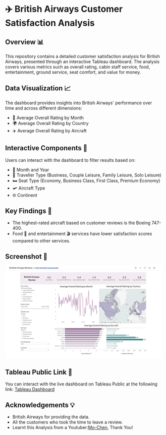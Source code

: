 # ✈️ British Airways Customer Satisfaction Analysis

## Overview 📊
This repository contains a detailed customer satisfaction analysis for British Airways, presented through an interactive Tableau dashboard. The analysis covers various metrics such as overall rating, cabin staff service, food, entertainment, ground service, seat comfort, and value for money.

## Data Visualization 📈
The dashboard provides insights into British Airways' performance over time and across different dimensions:
- 📅 Average Overall Rating by Month
- 🌍 Average Overall Rating by Country
- ✈️ Average Overall Rating by Aircraft

## Interactive Components 🔧
Users can interact with the dashboard to filter results based on:
- 📆 Month and Year
- 👤 Traveller Type (Business, Couple Leisure, Family Leisure, Solo Leisure)
- 🛏️ Seat Type (Economy, Business Class, First Class, Premium Economy)
- 🛩️ Aircraft Type
- 🌐 Continent

## Key Findings 🔑
- The highest-rated aircraft based on customer reviews is the Boeing 747-400.
- Food 🍲 and entertainment 🎬 services have lower satisfaction scores compared to other services.

## Screenshot 📸
![British Airways Dashboard](Tableau_BA_Screenshot.png)

## Tableau Public Link 🔗
You can interact with the live dashboard on Tableau Public at the following link:
[Tableau Dashboard](https://public.tableau.com/views/BristishAirwaysReviews/Dashboard1?:language=en-US&publish=yes&:sid=&:display_count=n&:origin=viz_share_link)

## Acknowledgements 💡
- British Airways for providing the data.
- All the customers who took the time to leave a review.
- Learnt this Analysis from a Youtuber:[Mo-Chen](https://www.youtube.com/channel/UCDybamfye5An6p-j1t2YMsg), Thank You!
